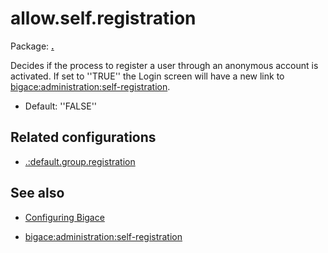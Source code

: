 # allow.self.registration

Package: **[.](.)**

Decides if the process to register a user through an anonymous account is activated. If set to ''TRUE'' the Login screen will have a new link to [bigace:administration:self-registration](bigace/administration/self-registration).


*  Default: ''FALSE''

## Related configurations


*  [.:default.group.registration](./default.group.registration)

## See also


*  [Configuring Bigace](bigace/manual/configurations)

*  [bigace:administration:self-registration](bigace/administration/self-registration)


